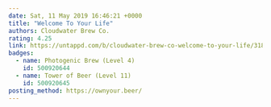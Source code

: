 ```yaml
---
date: Sat, 11 May 2019 16:46:21 +0000
title: "Welcome To Your Life"
authors: Cloudwater Brew Co.
rating: 4.25
link: https://untappd.com/b/cloudwater-brew-co-welcome-to-your-life/3182496
badges:
  - name: Photogenic Brew (Level 4)
    id: 500920644
  - name: Tower of Beer (Level 11)
    id: 500920645
posting_method: https://ownyour.beer/
---
```

